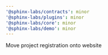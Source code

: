 ```yaml
---
'@sphinx-labs/contracts': minor
'@sphinx-labs/plugins': minor
'@sphinx-labs/core': minor
'@sphinx-labs/demo': minor
---
```


Move project registration onto website
